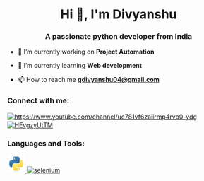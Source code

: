 <h1 align="center">Hi 👋, I'm Divyanshu</h1>
<h3 align="center">A passionate python developer from India</h3>

- 🔭 I’m currently working on **Project Automation**

- 🌱 I’m currently learning **Web development**

- 📫 How to reach me **gdivyanshu04@gmail.com**

<h3 align="left">Connect with me:</h3>
<p align="left">
<a href="https://www.youtube.com/c/https://www.youtube.com/channel/uc781vf6zaiirmp4rvo0-ydg" target="blank"><img align="center" src="https://raw.githubusercontent.com/rahuldkjain/github-profile-readme-generator/master/src/images/icons/Social/youtube.svg" alt="https://www.youtube.com/channel/uc781vf6zaiirmp4rvo0-ydg" height="30" width="40" /></a>
<a href="https://discord.gg/HEvgzyUtTM" target="blank"><img align="center" src="https://raw.githubusercontent.com/rahuldkjain/github-profile-readme-generator/master/src/images/icons/Social/discord.svg" alt="HEvgzyUtTM" height="30" width="40" /></a>
</p>

<h3 align="left">Languages and Tools:</h3>
<p align="left"> <a href="https://www.python.org" target="_blank" rel="noreferrer"> <img src="https://raw.githubusercontent.com/devicons/devicon/master/icons/python/python-original.svg" alt="python" width="40" height="40"/> </a> <a href="https://www.selenium.dev" target="_blank" rel="noreferrer"> <img src="https://raw.githubusercontent.com/detain/svg-logos/780f25886640cef088af994181646db2f6b1a3f8/svg/selenium-logo.svg" alt="selenium" width="40" height="40"/> </a> </p>

